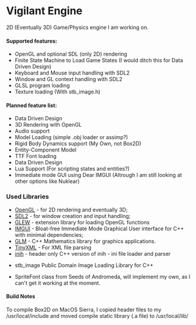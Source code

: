 # Vigilant Engine

2D (Eventually 3D) Game/Physics engine I am working on.

#### Supported features:

 * OpenGL and optional SDL (only 2D) rendering
 * Finite State Machine to Load Game States (I would ditch this for Data Driven Design)
 * Keyboard and Mouse input handling with SDL2
 * Window and GL context handling with SDL2
 * GLSL program loading
 * Texture loading (With stb_image.h)

#### Planned feature list:

 * Data Driven Design
 * 3D Rendering with OpenGL
 * Audio support
 * Model Loading (simple .obj loader or assimp?)
 * Rigid Body Dynamics support (My Own, not Box2D)
 * Entity-Component Model
 * TTF Font loading
 * Data Driven Design
 * Lua Support (For scripting states and entities?)
 * Immediate mode GUI using Dear IMGUI (Altrough I am still looking at other options like Nuklear)


### Used Libraries

 * [OpenGL](https://www.opengl.org) - for 2D rendering and eventually 3D;
 * [SDL2](https://www.libsdl.org/) - for window creation and input handling;
 * [GLEW](https://glew.sourceforge.net/) - extension library for loading OpenGL functions
 * [IMGUI](https://github.com/ocornut/imgui) - Bloat-free Immediate Mode Graphical User interface for C++ with minimal dependencies;
 * [GLM](https://glm.g-truc.net/0.9.8/index.html) - C++ Mathematics library for graphics applications.
 * [TinyXML](https://www.grinninglizard.com/tinyxml/) - For XML file parsing
 * [inih](https://github.com/jtilly/inih) - header only C++ version of inih - ini file loader and parser
 + stb_image Public Domain Image Loading Library for C++
 * SpriteFont class from Seeds of Andromeda, will implement my own, as I can't get it working at the moment.

 #### Build Notes

 To compile Box2D on MacOS Sierra, I copied header files to my /usr/local/include and moved compile static library (.a file) to /usr/local/lib/
